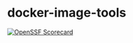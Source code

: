 # docker-image-tools

[![OpenSSF Scorecard](https://api.securityscorecards.dev/projects/github.com/gostamp/docker-image-tools/badge)](https://api.securityscorecards.dev/projects/github.com/gostamp/docker-image-tools)
